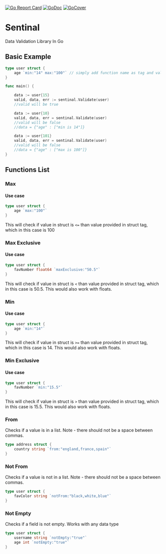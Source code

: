 [![Go Report Card](https://goreportcard.com/badge/github.com/SonicRoshan/sentinal)](https://goreportcard.com/report/github.com/SonicRoshan/sentinal) [![GoDoc](https://godoc.org/github.com/SonicRoshan/sentinal?status.svg)](https://godoc.org/github.com/SonicRoshan/sentinal) [![GoCover](https://gocover.io/_badge/github.com/SonicRoshan/sentinal)](https://gocover.io/github.com/SonicRoshan/sentinal)

# Sentinal
Data Validation Library In Go

## Basic Example
```go
type user struct {
    age `min:"14" max:"100"` // simply add function name as tag and validation data
}

func main() {

    data := user{15}
    valid, data, err := sentinal.Validate(user)
    //valid will be true

    data := user{10}
    valid, data, err = sentinal.Validate(user)
    //valid will be false
    //data = {"age" : ["min is 14"]}

    data := user{101}
    valid, data, err = sentinal.Validate(user)
    //valid will be false
    //data = {"age" : ["max is 100"]}
}
```

## Functions List

### Max
#### Use case
```go
type user struct {
    age `max:"100"`
}
```
This will check if value in struct is ```<=``` than value provided in struct tag, which in this case is 100

### Max Exclusive
#### Use case
```go
type user struct {
    favNumber float64 `maxExclusive:"50.5"`
}
```
This will check if value in struct is ```<``` than value provided in struct tag, which in this case is 50.5. This would also work with floats.

### Min
#### Use case
```go
type user struct {
    age `min:"14"`
}
```
This will check if value in struct is ```>=``` than value provided in struct tag, which in this case is 14. This would also work with floats.

### Min Exclusive
#### Use case
```go
type user struct {
    favNumber `min:"15.5"`
}
```
This will check if value in struct is ```>``` than value provided in struct tag, which in this case is 15.5. This would also work with floats.

### From
Checks if a value is in a list.
Note - there should not be a space between commas.
```go
type address struct {
    country string `from:"england,france,spain"`
}
```

### Not From
Checks if a value is not in a list.
Note - there should not be a space between commas.
```go
type user struct {
    favColor string `notFrom:"black,white,blue"`
}
```

### Not Empty
Checks if a field is not empty. Works with any data type
```go
type user struct {
    username string `notEmpty:"true"`
    age int `notEmpty:"true"`
}
```
